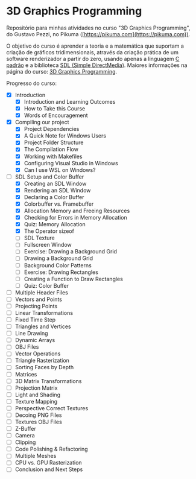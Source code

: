 # 3D Graphics Programming

Repositório para minhas atividades no curso "3D Graphics Programming",
do Gustavo Pezzi, no Pikuma ([https://pikuma.com](https://pikuma.com)).

O objetivo do curso é aprender a teoria e a matemática que suportam a
criação de gráficos tridimensionais, através da criação prática de um
software renderizador a partir do zero, usando apenas a linguagem
[C padrão](https://en.wikipedia.org/wiki/C_(programming_language)) e
a biblioteca [SDL (Simple DirectMedia)](https://www.libsdl.org/). Maiores
informações na página do curso:
[3D Graphics Programming](https://pikuma.com/courses/learn-3d-computer-graphics-programming).

Progresso do curso:

- [x] Introduction
  - [x] Introduction and Learning Outcomes
  - [x] How to Take this Course
  - [x] Words of Encouragement
- [x] Compiling our project
  - [x] Project Dependencies
  - [x] A Quick Note for Windows Users
  - [x] Project Folder Structure
  - [x] The Compilation Flow
  - [x] Working with Makefiles
  - [x] Configuring Visual Studio in Windows
  - [x] Can I use WSL on Windows?
- [ ] SDL Setup and Color Buffer
  - [x] Creating an SDL Window
  - [x] Rendering an SDL Window
  - [x] Declaring a Color Buffer
  - [x] Colorbuffer vs. Framebuffer
  - [x] Allocation Memory and Freeing Resources
  - [x] Checking for Errors in Memory Allocation
  - [x] Quiz: Memory Allocation
  - [x] The Operator sizeof
  - [ ] SDL Texture
  - [ ] Fullscreen Window
  - [ ] Exercise: Drawing a Background Grid
  - [ ] Drawing a Background Grid
  - [ ] Background Color Patterns
  - [ ] Exercise: Drawing Rectangles
  - [ ] Creating a Function to Draw Rectangles
  - [ ] Quiz: Color Buffer
- [ ] Multiple Header Files
- [ ] Vectors and Points
- [ ] Projecting Points
- [ ] Linear Transformations
- [ ] Fixed Time Step
- [ ] Triangles and Vertices
- [ ] Line Drawing
- [ ] Dynamic Arrays
- [ ] OBJ Files
- [ ] Vector Operations
- [ ] Triangle Rasterization
- [ ] Sorting Faces by Depth
- [ ] Matrices
- [ ] 3D Matrix Transformations
- [ ] Projection Matrix
- [ ] Light and Shading
- [ ] Texture Mapping
- [ ] Perspective Correct Textures
- [ ] Decoing PNG Files
- [ ] Textures OBJ Files
- [ ] Z-Buffer
- [ ] Camera
- [ ] Clipping
- [ ] Code Polishing & Refactoring
- [ ] Multiple Meshes
- [ ] CPU vs. GPU Rasterization
- [ ] Conclusion and Next Steps
